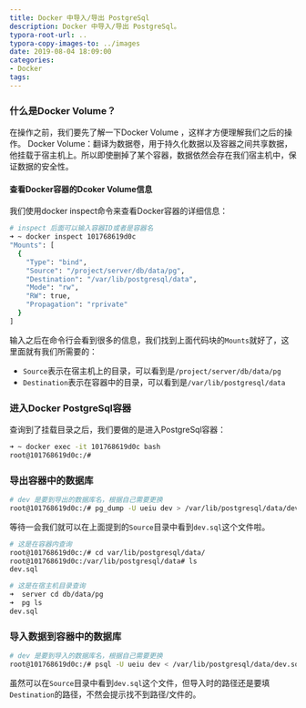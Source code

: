 ```yaml
---
title: Docker 中导入/导出 PostgreSql
description: Docker 中导入/导出 PostgreSql。
typora-root-url: ..
typora-copy-images-to: ../images
date: 2019-08-04 18:09:00
categories:
- Docker
tags:
---
```


### 什么是Docker Volume？
在操作之前，我们要先了解一下Docker Volume ，这样才方便理解我们之后的操作。
Docker Volume：翻译为数据卷，用于持久化数据以及容器之间共享数据，他挂载于宿主机上。所以即使删掉了某个容器，数据依然会存在我们宿主机中，保证数据的安全性。
#### 查看Docker容器的Dcoker Volume信息
我们使用docker inspect命令来查看Docker容器的详细信息：

```bash
# inspect 后面可以输入容器ID或者是容器名
➜ ~ docker inspect 101768619d0c
"Mounts": [
  {
    "Type": "bind",
    "Source": "/project/server/db/data/pg",
    "Destination": "/var/lib/postgresql/data",
    "Mode": "rw",
    "RW": true,
    "Propagation": "rprivate"
  }
]
```

输入之后在命令行会看到很多的信息，我们找到上面代码块的`Mounts`就好了，这里面就有我们所需要的：

- `Source`表示在宿主机上的目录，可以看到是`/project/server/db/data/pg`
- `Destination`表示在容器中的目录，可以看到是`/var/lib/postgresql/data`

### 进入Docker PostgreSql容器

查询到了挂载目录之后，我们要做的是进入PostgreSql容器：

```bash
➜ ~ docker exec -it 101768619d0c bash
root@101768619d0c:/#
```

### 导出容器中的数据库

```bash
# dev 是要到导出的数据库名，根据自己需要更换
root@101768619d0c:/# pg_dump -U ueiu dev > /var/lib/postgresql/data/dev.sql    
```

等待一会我们就可以在上面提到的`Source`目录中看到`dev.sql`这个文件啦。

```bash
# 这是在容器内查询
root@101768619d0c:/# cd var/lib/postgresql/data/
root@101768619d0c:/var/lib/postgresql/data# ls
dev.sql

# 这是在宿主机目录查询
➜  server cd db/data/pg
➜  pg ls
dev.sql
```

### 导入数据到容器中的数据库

```bash
# dev 是要到导入的数据库名，根据自己需要更换
root@101768619d0c:/# psql -U ueiu dev < /var/lib/postgresql/data/dev.sql
```

虽然可以在`Source`目录中看到`dev.sql`这个文件，但导入时的路径还是要填`Destination`的路径，不然会提示找不到路径/文件的。